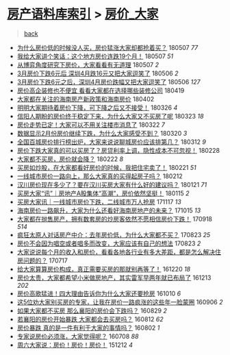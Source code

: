 [房产语料库索引](../../README.md)  > [房价_大家](房价_大家.md)
====
> [back](../README.md)

- [为什么房价低的时候没人买，房价猛涨大家却都抢着买？](http://jkwz.applinzi.com/ittc/7100436075417961488.html#%E4%B8%BA%E4%BB%80%E4%B9%88%E6%88%BF%E4%BB%B7%E4%BD%8E%E7%9A%84%E6%97%B6%E5%80%99%E6%B2%A1%E4%BA%BA%E4%B9%B0%EF%BC%8C%E6%88%BF%E4%BB%B7%E7%8C%9B%E6%B6%A8%E5%A4%A7%E5%AE%B6%E5%8D%B4%E9%83%BD%E6%8A%A2%E7%9D%80%E4%B9%B0%EF%BC%9F) 180507 *77* 
- [我给大家讲个笑话：这个地方房价连跌19个月！](http://jkwz.applinzi.com/ittc/7100428824519115782.html#%E6%88%91%E7%BB%99%E5%A4%A7%E5%AE%B6%E8%AE%B2%E4%B8%AA%E7%AC%91%E8%AF%9D%EF%BC%9A%E8%BF%99%E4%B8%AA%E5%9C%B0%E6%96%B9%E6%88%BF%E4%BB%B7%E8%BF%9E%E8%B7%8C19%E4%B8%AA%E6%9C%88%EF%BC%81) 180507 *51* 
- [从博弈角度研究下房价，大家看看有无道理](http://jkwz.applinzi.com/ittc/7100287895028106247.html#%E4%BB%8E%E5%8D%9A%E5%BC%88%E8%A7%92%E5%BA%A6%E7%A0%94%E7%A9%B6%E4%B8%8B%E6%88%BF%E4%BB%B7%EF%BC%8C%E5%A4%A7%E5%AE%B6%E7%9C%8B%E7%9C%8B%E6%9C%89%E6%97%A0%E9%81%93%E7%90%86) 180507 *2* 
- [3月房价下跌6元后 深圳4月跌16元又把大家逗笑了](http://jkwz.applinzi.com/ittc/7100008962034500618.html#3%E6%9C%88%E6%88%BF%E4%BB%B7%E4%B8%8B%E8%B7%8C6%E5%85%83%E5%90%8E+%E6%B7%B1%E5%9C%B34%E6%9C%88%E8%B7%8C16%E5%85%83%E5%8F%88%E6%8A%8A%E5%A4%A7%E5%AE%B6%E9%80%97%E7%AC%91%E4%BA%86) 180506 *2* 
- [3月房价下跌6元之后，深圳4月房价跌幅又把大家逗笑了](http://jkwz.applinzi.com/ittc/7099902129663902737.html#3%E6%9C%88%E6%88%BF%E4%BB%B7%E4%B8%8B%E8%B7%8C6%E5%85%83%E4%B9%8B%E5%90%8E%EF%BC%8C%E6%B7%B1%E5%9C%B34%E6%9C%88%E6%88%BF%E4%BB%B7%E8%B7%8C%E5%B9%85%E5%8F%88%E6%8A%8A%E5%A4%A7%E5%AE%B6%E9%80%97%E7%AC%91%E4%BA%86) 180506 *127* 
- [房价高企装修也不便宜 看看大家都在选择哪些装修公司](http://jkwz.applinzi.com/ittc/7093627005574841355.html#%E6%88%BF%E4%BB%B7%E9%AB%98%E4%BC%81%E8%A3%85%E4%BF%AE%E4%B9%9F%E4%B8%8D%E4%BE%BF%E5%AE%9C+%E7%9C%8B%E7%9C%8B%E5%A4%A7%E5%AE%B6%E9%83%BD%E5%9C%A8%E9%80%89%E6%8B%A9%E5%93%AA%E4%BA%9B%E8%A3%85%E4%BF%AE%E5%85%AC%E5%8F%B8) 180419  
- [大家都在关注的海南房产新政策和海南房价](http://jkwz.applinzi.com/ittc/7087312327781385233.html#%E5%A4%A7%E5%AE%B6%E9%83%BD%E5%9C%A8%E5%85%B3%E6%B3%A8%E7%9A%84%E6%B5%B7%E5%8D%97%E6%88%BF%E4%BA%A7%E6%96%B0%E6%94%BF%E7%AD%96%E5%92%8C%E6%B5%B7%E5%8D%97%E6%88%BF%E4%BB%B7) 180402  
- [明明大家期待着房价下降，可下降之后又不接受！](http://jkwz.applinzi.com/ittc/7084827104103629835.html#%E6%98%8E%E6%98%8E%E5%A4%A7%E5%AE%B6%E6%9C%9F%E5%BE%85%E7%9D%80%E6%88%BF%E4%BB%B7%E4%B8%8B%E9%99%8D%EF%BC%8C%E5%8F%AF%E4%B8%8B%E9%99%8D%E4%B9%8B%E5%90%8E%E5%8F%88%E4%B8%8D%E6%8E%A5%E5%8F%97%EF%BC%81) 180326 *4* 
- [信阳人期盼的房价终于稳定下来，为什么大家又不买房了呢](http://jkwz.applinzi.com/ittc/7083703119630566407.html#%E4%BF%A1%E9%98%B3%E4%BA%BA%E6%9C%9F%E7%9B%BC%E7%9A%84%E6%88%BF%E4%BB%B7%E7%BB%88%E4%BA%8E%E7%A8%B3%E5%AE%9A%E4%B8%8B%E6%9D%A5%EF%BC%8C%E4%B8%BA%E4%BB%80%E4%B9%88%E5%A4%A7%E5%AE%B6%E5%8F%88%E4%B8%8D%E4%B9%B0%E6%88%BF%E4%BA%86%E5%91%A2) 180323 *18* 
- [房价走势已定！大家可以不用关注楼市消息了](http://jkwz.applinzi.com/ittc/7083241109264532497.html#%E6%88%BF%E4%BB%B7%E8%B5%B0%E5%8A%BF%E5%B7%B2%E5%AE%9A%EF%BC%81%E5%A4%A7%E5%AE%B6%E5%8F%AF%E4%BB%A5%E4%B8%8D%E7%94%A8%E5%85%B3%E6%B3%A8%E6%A5%BC%E5%B8%82%E6%B6%88%E6%81%AF%E4%BA%86) 180322 *7* 
- [数据显示2月份房价继续下跌，为什么大家感受不到？](http://jkwz.applinzi.com/ittc/7082484225834222609.html#%E6%95%B0%E6%8D%AE%E6%98%BE%E7%A4%BA2%E6%9C%88%E4%BB%BD%E6%88%BF%E4%BB%B7%E7%BB%A7%E7%BB%AD%E4%B8%8B%E8%B7%8C%EF%BC%8C%E4%B8%BA%E4%BB%80%E4%B9%88%E5%A4%A7%E5%AE%B6%E6%84%9F%E5%8F%97%E4%B8%8D%E5%88%B0%EF%BC%9F) 180320 *3* 
- [全国百城房价排行榜出炉，大家来说说聊城房价应该排第几？](http://jkwz.applinzi.com/ittc/7079677938750718993.html#%E5%85%A8%E5%9B%BD%E7%99%BE%E5%9F%8E%E6%88%BF%E4%BB%B7%E6%8E%92%E8%A1%8C%E6%A6%9C%E5%87%BA%E7%82%89%EF%BC%8C%E5%A4%A7%E5%AE%B6%E6%9D%A5%E8%AF%B4%E8%AF%B4%E8%81%8A%E5%9F%8E%E6%88%BF%E4%BB%B7%E5%BA%94%E8%AF%A5%E6%8E%92%E7%AC%AC%E5%87%A0%EF%BC%9F) 180312 *9* 
- [房价下跌大家真的可以买房了？房贷利率上调，隐性成本不可忽视！](http://jkwz.applinzi.com/ittc/7075129127072171025.html#%E6%88%BF%E4%BB%B7%E4%B8%8B%E8%B7%8C%E5%A4%A7%E5%AE%B6%E7%9C%9F%E7%9A%84%E5%8F%AF%E4%BB%A5%E4%B9%B0%E6%88%BF%E4%BA%86%EF%BC%9F%E6%88%BF%E8%B4%B7%E5%88%A9%E7%8E%87%E4%B8%8A%E8%B0%83%EF%BC%8C%E9%9A%90%E6%80%A7%E6%88%90%E6%9C%AC%E4%B8%8D%E5%8F%AF%E5%BF%BD%E8%A7%86%EF%BC%81) 180228  
- [大家都不买房，房价就会降？](http://jkwz.applinzi.com/ittc/7072880665702171654.html#%E5%A4%A7%E5%AE%B6%E9%83%BD%E4%B8%8D%E4%B9%B0%E6%88%BF%EF%BC%8C%E6%88%BF%E4%BB%B7%E5%B0%B1%E4%BC%9A%E9%99%8D%EF%BC%9F) 180222 *8* 
- [买房如炒股，在大家都看好房价的时候，我把住宅卖了！](http://jkwz.applinzi.com/ittc/7072672435138987024.html#%E4%B9%B0%E6%88%BF%E5%A6%82%E7%82%92%E8%82%A1%EF%BC%8C%E5%9C%A8%E5%A4%A7%E5%AE%B6%E9%83%BD%E7%9C%8B%E5%A5%BD%E6%88%BF%E4%BB%B7%E7%9A%84%E6%97%B6%E5%80%99%EF%BC%8C%E6%88%91%E6%8A%8A%E4%BD%8F%E5%AE%85%E5%8D%96%E4%BA%86%EF%BC%81) 180221 *51* 
- [一线城市房价一路向上，那么大家真的买得起房子吗？](http://jkwz.applinzi.com/ittc/7069305874671993866.html#%E4%B8%80%E7%BA%BF%E5%9F%8E%E5%B8%82%E6%88%BF%E4%BB%B7%E4%B8%80%E8%B7%AF%E5%90%91%E4%B8%8A%EF%BC%8C%E9%82%A3%E4%B9%88%E5%A4%A7%E5%AE%B6%E7%9C%9F%E7%9A%84%E4%B9%B0%E5%BE%97%E8%B5%B7%E6%88%BF%E5%AD%90%E5%90%97%EF%BC%9F) 180212  
- [汉川房价现在多少了？要在汉川买房大家有什么好的建议吗？](http://jkwz.applinzi.com/ittc/7060965794714747911.html#%E6%B1%89%E5%B7%9D%E6%88%BF%E4%BB%B7%E7%8E%B0%E5%9C%A8%E5%A4%9A%E5%B0%91%E4%BA%86%EF%BC%9F%E8%A6%81%E5%9C%A8%E6%B1%89%E5%B7%9D%E4%B9%B0%E6%88%BF%E5%A4%A7%E5%AE%B6%E6%9C%89%E4%BB%80%E4%B9%88%E5%A5%BD%E7%9A%84%E5%BB%BA%E8%AE%AE%E5%90%97%EF%BC%9F) 180121 *71* 
- [买房大家“讯”｜房地产A股集体“高潮”，房价依然坚挺！](http://jkwz.applinzi.com/ittc/7058874214214272010.html#%E4%B9%B0%E6%88%BF%E5%A4%A7%E5%AE%B6%E2%80%9C%E8%AE%AF%E2%80%9D%EF%BD%9C%E6%88%BF%E5%9C%B0%E4%BA%A7A%E8%82%A1%E9%9B%86%E4%BD%93%E2%80%9C%E9%AB%98%E6%BD%AE%E2%80%9D%EF%BC%8C%E6%88%BF%E4%BB%B7%E4%BE%9D%E7%84%B6%E5%9D%9A%E6%8C%BA%EF%BC%81) 180115 *2* 
- [买房大家讯｜一线城市房价下跌，二线城市万人抢房](http://jkwz.applinzi.com/ittc/7036906173964485648.html#%E4%B9%B0%E6%88%BF%E5%A4%A7%E5%AE%B6%E8%AE%AF%EF%BD%9C%E4%B8%80%E7%BA%BF%E5%9F%8E%E5%B8%82%E6%88%BF%E4%BB%B7%E4%B8%8B%E8%B7%8C%EF%BC%8C%E4%BA%8C%E7%BA%BF%E5%9F%8E%E5%B8%82%E4%B8%87%E4%BA%BA%E6%8A%A2%E6%88%BF) 171117 *13* 
- [海南房价一路飙升，大家为什么还看好海南房地产的未来？](http://jkwz.applinzi.com/ittc/7024713081672958993.html#%E6%B5%B7%E5%8D%97%E6%88%BF%E4%BB%B7%E4%B8%80%E8%B7%AF%E9%A3%99%E5%8D%87%EF%BC%8C%E5%A4%A7%E5%AE%B6%E4%B8%BA%E4%BB%80%E4%B9%88%E8%BF%98%E7%9C%8B%E5%A5%BD%E6%B5%B7%E5%8D%97%E6%88%BF%E5%9C%B0%E4%BA%A7%E7%9A%84%E6%9C%AA%E6%9D%A5%EF%BC%9F) 171015 *13* 
- [大家都在抛售房产，拥有数套房的炒房客依然不愿相信房价下跌！](http://jkwz.applinzi.com/ittc/7014605584379413521.html#%E5%A4%A7%E5%AE%B6%E9%83%BD%E5%9C%A8%E6%8A%9B%E5%94%AE%E6%88%BF%E4%BA%A7%EF%BC%8C%E6%8B%A5%E6%9C%89%E6%95%B0%E5%A5%97%E6%88%BF%E7%9A%84%E7%82%92%E6%88%BF%E5%AE%A2%E4%BE%9D%E7%84%B6%E4%B8%8D%E6%84%BF%E7%9B%B8%E4%BF%A1%E6%88%BF%E4%BB%B7%E4%B8%8B%E8%B7%8C%EF%BC%81) 170918 *514* 
- [疯狂太原人对话房产中介：去年房价低，为什么大家都不买？](http://jkwz.applinzi.com/ittc/7005057820792456208.html#%E7%96%AF%E7%8B%82%E5%A4%AA%E5%8E%9F%E4%BA%BA%E5%AF%B9%E8%AF%9D%E6%88%BF%E4%BA%A7%E4%B8%AD%E4%BB%8B%EF%BC%9A%E5%8E%BB%E5%B9%B4%E6%88%BF%E4%BB%B7%E4%BD%8E%EF%BC%8C%E4%B8%BA%E4%BB%80%E4%B9%88%E5%A4%A7%E5%AE%B6%E9%83%BD%E4%B8%8D%E4%B9%B0%EF%BC%9F) 170823 *25* 
- [房价不会因为唱空或者唱多而改变，大家应该有自己的想法](http://jkwz.applinzi.com/ittc/7004963026040783888.html#%E6%88%BF%E4%BB%B7%E4%B8%8D%E4%BC%9A%E5%9B%A0%E4%B8%BA%E5%94%B1%E7%A9%BA%E6%88%96%E8%80%85%E5%94%B1%E5%A4%9A%E8%80%8C%E6%94%B9%E5%8F%98%EF%BC%8C%E5%A4%A7%E5%AE%B6%E5%BA%94%E8%AF%A5%E6%9C%89%E8%87%AA%E5%B7%B1%E7%9A%84%E6%83%B3%E6%B3%95) 170823 *2* 
- [大家说说每个月的收入和房价，看看各地各行业有多大差距，都是怎么解决住房问题的？](http://jkwz.applinzi.com/ittc/6991216980202619920.html#%E5%A4%A7%E5%AE%B6%E8%AF%B4%E8%AF%B4%E6%AF%8F%E4%B8%AA%E6%9C%88%E7%9A%84%E6%94%B6%E5%85%A5%E5%92%8C%E6%88%BF%E4%BB%B7%EF%BC%8C%E7%9C%8B%E7%9C%8B%E5%90%84%E5%9C%B0%E5%90%84%E8%A1%8C%E4%B8%9A%E6%9C%89%E5%A4%9A%E5%A4%A7%E5%B7%AE%E8%B7%9D%EF%BC%8C%E9%83%BD%E6%98%AF%E6%80%8E%E4%B9%88%E8%A7%A3%E5%86%B3%E4%BD%8F%E6%88%BF%E9%97%AE%E9%A2%98%E7%9A%84%EF%BC%9F) 170717  
- [给大家算算房价构成，真正需要买房的那就别再等了！](http://jkwz.applinzi.com/ittc/6913717660390261764.html#%E7%BB%99%E5%A4%A7%E5%AE%B6%E7%AE%97%E7%AE%97%E6%88%BF%E4%BB%B7%E6%9E%84%E6%88%90%EF%BC%8C%E7%9C%9F%E6%AD%A3%E9%9C%80%E8%A6%81%E4%B9%B0%E6%88%BF%E7%9A%84%E9%82%A3%E5%B0%B1%E5%88%AB%E5%86%8D%E7%AD%89%E4%BA%86%EF%BC%81) 161220 *18* 
- [房价太贵，大家都希望小米做房地产，其实雷军早两年就已布局了](http://jkwz.applinzi.com/ittc/6910903030131459077.html#%E6%88%BF%E4%BB%B7%E5%A4%AA%E8%B4%B5%EF%BC%8C%E5%A4%A7%E5%AE%B6%E9%83%BD%E5%B8%8C%E6%9C%9B%E5%B0%8F%E7%B1%B3%E5%81%9A%E6%88%BF%E5%9C%B0%E4%BA%A7%EF%BC%8C%E5%85%B6%E5%AE%9E%E9%9B%B7%E5%86%9B%E6%97%A9%E4%B8%A4%E5%B9%B4%E5%B0%B1%E5%B7%B2%E5%B8%83%E5%B1%80%E4%BA%86) 161213 *202* 
- [房价高歌猛进！四大理由告诉你为什么大家还要抢房](http://jkwz.applinzi.com/ittc/6887406880254592004.html#%E6%88%BF%E4%BB%B7%E9%AB%98%E6%AD%8C%E7%8C%9B%E8%BF%9B%EF%BC%81%E5%9B%9B%E5%A4%A7%E7%90%86%E7%94%B1%E5%91%8A%E8%AF%89%E4%BD%A0%E4%B8%BA%E4%BB%80%E4%B9%88%E5%A4%A7%E5%AE%B6%E8%BF%98%E8%A6%81%E6%8A%A2%E6%88%BF) 161010 *6* 
- [这5位劝大家别买房的专家，让我在房价一路疯涨的这些年一脸蒙圈](http://jkwz.applinzi.com/ittc/6874676409590612997.html#%E8%BF%995%E4%BD%8D%E5%8A%9D%E5%A4%A7%E5%AE%B6%E5%88%AB%E4%B9%B0%E6%88%BF%E7%9A%84%E4%B8%93%E5%AE%B6%EF%BC%8C%E8%AE%A9%E6%88%91%E5%9C%A8%E6%88%BF%E4%BB%B7%E4%B8%80%E8%B7%AF%E7%96%AF%E6%B6%A8%E7%9A%84%E8%BF%99%E4%BA%9B%E5%B9%B4%E4%B8%80%E8%84%B8%E8%92%99%E5%9C%88) 160906 *2* 
- [如果大家都不买房 那么襄阳的房价会下跌吗？](http://jkwz.applinzi.com/ittc/6871816494849197060.html#%E5%A6%82%E6%9E%9C%E5%A4%A7%E5%AE%B6%E9%83%BD%E4%B8%8D%E4%B9%B0%E6%88%BF+%E9%82%A3%E4%B9%88%E8%A5%84%E9%98%B3%E7%9A%84%E6%88%BF%E4%BB%B7%E4%BC%9A%E4%B8%8B%E8%B7%8C%E5%90%97%EF%BC%9F) 160829 *2* 
- [若襄阳的房价开始暴跌 大家都会去买房吗？](http://jkwz.applinzi.com/ittc/6865546357439464453.html#%E8%8B%A5%E8%A5%84%E9%98%B3%E7%9A%84%E6%88%BF%E4%BB%B7%E5%BC%80%E5%A7%8B%E6%9A%B4%E8%B7%8C+%E5%A4%A7%E5%AE%B6%E9%83%BD%E4%BC%9A%E5%8E%BB%E4%B9%B0%E6%88%BF%E5%90%97%EF%BC%9F) 160812 *62* 
- [房价暴跌 真的是一件有利于大家的事情吗？](http://jkwz.applinzi.com/ittc/6861884532168590341.html#%E6%88%BF%E4%BB%B7%E6%9A%B4%E8%B7%8C+%E7%9C%9F%E7%9A%84%E6%98%AF%E4%B8%80%E4%BB%B6%E6%9C%89%E5%88%A9%E4%BA%8E%E5%A4%A7%E5%AE%B6%E7%9A%84%E4%BA%8B%E6%83%85%E5%90%97%EF%BC%9F) 160802 *1* 
- [专家说房价必须涨，大家觉得呢？](http://jkwz.applinzi.com/ittc/6852427040460112901.html#%E4%B8%93%E5%AE%B6%E8%AF%B4%E6%88%BF%E4%BB%B7%E5%BF%85%E9%A1%BB%E6%B6%A8%EF%BC%8C%E5%A4%A7%E5%AE%B6%E8%A7%89%E5%BE%97%E5%91%A2%EF%BC%9F) 160708 *88* 
- [周六大家说：房价！房价！房价！](http://jkwz.applinzi.com/ittc/6774842136482808836.html#%E5%91%A8%E5%85%AD%E5%A4%A7%E5%AE%B6%E8%AF%B4%EF%BC%9A%E6%88%BF%E4%BB%B7%EF%BC%81%E6%88%BF%E4%BB%B7%EF%BC%81%E6%88%BF%E4%BB%B7%EF%BC%81) 151212 *4* 
